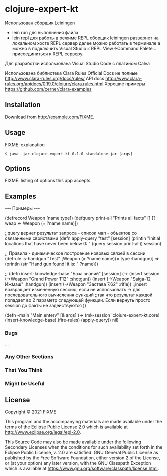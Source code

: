 # clojure-expert-kt

Использован сборщик Leiningen

- lein run для выполнения файла
- lein repl для работы в режиме REPL
  сборщик leiningen развернет на локальном хосте REPL сервер
  далее можно работать в терминале а можно в подключить Visual Studio к REPL
  View->Command Palete... присоединиться к REPL серверу.

Для разработки использована Visual Studio Code с плагином Calva

Использована библиотека Clara Rules
Official Docs не полные
http://www.clara-rules.org/docs/rules/
API docs
http://www.clara-rules.org/apidocs/0.19.0/clojure/clara.rules.html
Хорошие примеры
https://github.com/cerner/clara-examples

## Installation

Download from http://example.com/FIXME.

## Usage

FIXME: explanation

    $ java -jar clojure-expert-kt-0.1.0-standalone.jar [args]

## Options

FIXME: listing of options this app accepts.

## Examples

 --- Примеры --- 

 (defrecord Weapon [name type])
 (defquery print-all
   "Prints all facts"
   []
   [?weap <- Weapon (= ?name name)])

;;query вернет результат запроса - список мап - объектов со связанными свойствами
 (defn apply-query
   "test"
   [session]
   (println "Initial locations that have never been below 0: "
            (query session print-all))
   session)

;; Правила - динамическое построение нововых связей в сессии
 (defrule is-handgun
   "Test"
   [Weapon (= ?name name)(= type :handgun)]
   =>
   (println (str "Hand gun found! it is: " ?name)))

;; (defn insert-knowledge-base
   "База знаний"
   [session]
   (-> (insert session (->Weapon "Grand Power T12" :shotgun))
       (insert (->Weapon "Saiga-12 Ижмаш" :handgun))
       (insert (->Weapon "Застава 7.62" :rifle))
    ;;insert возвращает измененную сессию, если не использовать -> для последовательного вычисления функций
    ;;так что результат каждой попадает во 2 параметр следующей функции. Если вернуть просто session до факты не задействуются 
    ))

 (defn -main
   "Main entery"
   [& args]
   (-> (mk-session 'clojure-expert-kt.core)
       (insert-knowledge-base)
       (fire-rules)
       (apply-query))
   nil)

### Bugs

...

### Any Other Sections
### That You Think
### Might be Useful

## License

Copyright © 2021 FIXME

This program and the accompanying materials are made available under the
terms of the Eclipse Public License 2.0 which is available at
http://www.eclipse.org/legal/epl-2.0.

This Source Code may also be made available under the following Secondary
Licenses when the conditions for such availability set forth in the Eclipse
Public License, v. 2.0 are satisfied: GNU General Public License as published by
the Free Software Foundation, either version 2 of the License, or (at your
option) any later version, with the GNU Classpath Exception which is available
at https://www.gnu.org/software/classpath/license.html.
